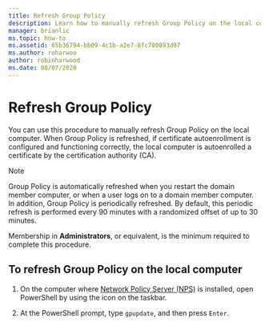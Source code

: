 ```yaml
---
title: Refresh Group Policy
description: Learn how to manually refresh Group Policy on the local computer.
manager: brianlic
ms.topic: how-to
ms.assetid: 65b36794-bb09-4c1b-a2e7-8fc780893d97
ms.author: roharwoo
author: robinharwood
ms.date: 08/07/2020
---
```

# Refresh Group Policy

You can use this procedure to manually refresh Group Policy on the local computer. When Group Policy is refreshed, if certificate autoenrollment is configured and functioning correctly, the local computer is autoenrolled a certificate by the certification authority (CA).

> [!NOTE]
> Group Policy is automatically refreshed when you restart the domain member computer, or when a user logs on to a domain member computer. In addition, Group Policy is periodically refreshed. By default, this periodic refresh is performed every 90 minutes with a randomized offset of up to 30 minutes.

Membership in **Administrators**, or equivalent, is the minimum required to complete this procedure.

## To refresh Group Policy on the local computer

1. On the computer where [Network Policy Server (NPS)](/windows-server/networking/technologies/nps/nps-top) is installed, open PowerShell by using the icon on the taskbar.

2. At the PowerShell prompt, type `gpupdate`, and then press `Enter`.
